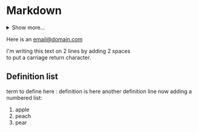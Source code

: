 # Markdown

<details>
  <summary>Show more...</summary>

This area is hidden until you click on the `<summary>` element.
</details>

Here is an <email@domain.com>

I'm writing this text on 2 lines by adding 2 spaces  
to put a carriage return character.

## Definition list

term to define here
: definition is here
  another definition line
  now adding a numbered list:
  1. apple
  2. peach
  3. pear